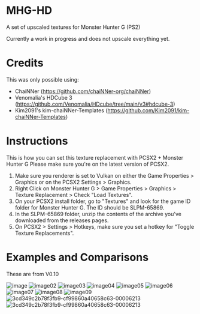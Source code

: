 # MHG-HD
A set of upscaled textures for Monster Hunter G (PS2)

Currently a work in progress and does not upscale everything yet.

# Credits
This was only possible using:
 - ChaiNNer (https://github.com/chaiNNer-org/chaiNNer)
 - Venomalia's HDCube 3 (https://github.com/Venomalia/HDcube/tree/main/v3#hdcube-3)
 - Kim2091's kim-chaiNNer-Templates (https://github.com/Kim2091/kim-chaiNNer-Templates)
 

# Instructions
This is how you can set this texture replacement with PCSX2 + Monster Hunter G
Please make sure you're on the latest version of PCSX2.

1. Make sure you renderer is set to Vulkan on either the Game Properties > Graphics or on the PCSX2 Settings > Graphics.
2. Right Click on Monster Hunter G > Game Properties > Graphics > Texture Replacement > Check "Load Textures".
3. On your PCSX2 install folder, go to "Textures" and look for the game ID folder for Monster Hunter G. The ID should be SLPM-65869.
4. In the SLPM-65869 folder, unzip the contents of the archive you've downloaded from the releases pages.
5. On PCSX2 > Settings > Hotkeys, make sure you set a hotkey for "Toggle Texture Replacements".

# Examples and Comparisons
These are from V0.10

![image](https://user-images.githubusercontent.com/132515901/236083458-0562f24b-b6ba-42b4-baae-61cdc323dec9.png)
![image02](https://user-images.githubusercontent.com/132515901/236083602-7112092e-257c-4021-b2a8-951091dacc93.png)
![image03](https://user-images.githubusercontent.com/132515901/236083612-eace4384-fb23-4fd9-846f-c6a6b789dece.png)
![image04](https://user-images.githubusercontent.com/132515901/236083618-75be60ed-05dd-4391-bf5b-ab7e1a831d6b.png)
![image05](https://user-images.githubusercontent.com/132515901/236083626-f8aa5388-8b3a-4f3a-8241-522578d5b615.png)
![image06](https://user-images.githubusercontent.com/132515901/236083632-e804ee24-498e-426d-993c-9ce6de795593.png)
![image07](https://user-images.githubusercontent.com/132515901/236083641-a8d7d2bf-abd1-4a45-9411-acb22da48306.png)
![image08](https://user-images.githubusercontent.com/132515901/236083646-a9cf480f-cc36-48c5-bd76-afff35219d27.png)
![image09](https://user-images.githubusercontent.com/132515901/236083654-f6792b9b-4cc4-4c16-acdc-670497420a15.png)
![3cd349c2b78f3fb9-cf99860a40658c63-00006213](https://user-images.githubusercontent.com/132515901/236083719-b3a908d7-410c-4e61-b204-f2a2641bc450.png)
![3cd349c2b78f3fb9-cf99860a40658c63-00006213](https://user-images.githubusercontent.com/132515901/236083751-40687764-d31b-4ac8-993a-b7649a2db9ad.png)
